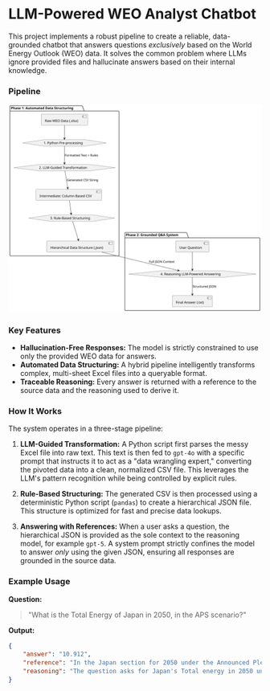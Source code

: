 # LLM-Powered WEO Analyst Chatbot

This project implements a robust pipeline to create a reliable, data-grounded chatbot that answers questions *exclusively* based on the World Energy Outlook (WEO) data. It solves the common problem where LLMs ignore provided files and hallucinate answers based on their internal knowledge.

### Pipeline
![Chatbot Pipeline](./assets/diagram.svg)

### Key Features

-   **Hallucination-Free Responses:** The model is strictly constrained to use only the provided WEO data for answers.
-   **Automated Data Structuring:** A hybrid pipeline intelligently transforms complex, multi-sheet Excel files into a queryable format.
-   **Traceable Reasoning:** Every answer is returned with a reference to the source data and the reasoning used to derive it.

### How It Works

The system operates in a three-stage pipeline:

1.  **LLM-Guided Transformation:** A Python script first parses the messy Excel file into raw text. This text is then fed to `gpt-4o` with a specific prompt that instructs it to act as a "data wrangling expert," converting the pivoted data into a clean, normalized CSV file. This leverages the LLM's pattern recognition while being controlled by explicit rules.

2.  **Rule-Based Structuring:** The generated CSV is then processed using a deterministic Python script (`pandas`) to create a hierarchical JSON file. This structure is optimized for fast and precise data lookups.

3.  **Answering with References:** When a user asks a question, the hierarchical JSON is provided as the sole context to the reasoning model, for example `gpt-5`. A system prompt strictly confines the model to answer *only* using the given JSON, ensuring all responses are grounded in the source data.

### Example Usage

**Question:**
> "What is the Total Energy of Japan in 2050, in the APS scenario?"

**Output:**
```json
{
    "answer": "10.912",
    "reference": "In the Japan section for 2050 under the Announced Pledges Scenario, the data lists \"Total\": 10.912.",
    "reasoning": "The question asks for Japan's Total energy in 2050 under the APS scenario. APS corresponds to the \"Announced Pledges Scenario\". Looking up Japan → 2050 → Announced Pledges Scenario, the Total value is 10.912."
}
```
